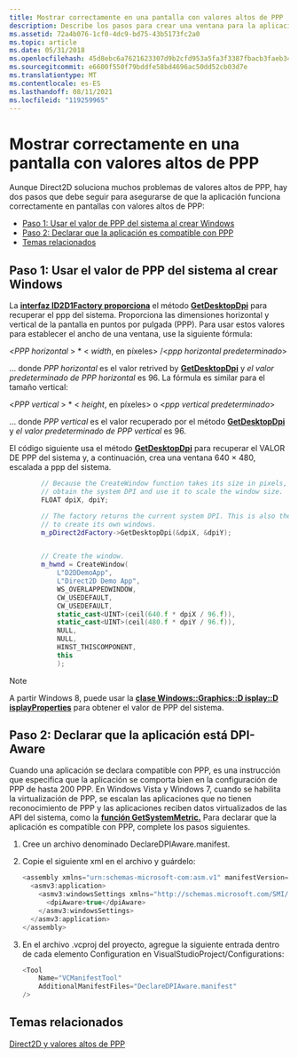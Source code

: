 ```yaml
---
title: Mostrar correctamente en una pantalla con valores altos de PPP
description: Describe los pasos para crear una ventana para la aplicación que se muestre correctamente en pantallas con valores altos de PPP.
ms.assetid: 72a4b076-1cf0-4dc9-bd75-43b5173fc2a0
ms.topic: article
ms.date: 05/31/2018
ms.openlocfilehash: 45d8ebc6a7621623307d9b2cfd953a5fa3f3387fbacb3faeb345375d925044cf
ms.sourcegitcommit: e6600f550f79bddfe58bd4696ac50dd52cb03d7e
ms.translationtype: MT
ms.contentlocale: es-ES
ms.lasthandoff: 08/11/2021
ms.locfileid: "119259965"
---
```

# <a name="displaying-properly-on-a-high-dpi-display"></a>Mostrar correctamente en una pantalla con valores altos de PPP

Aunque Direct2D soluciona muchos problemas de valores altos de PPP, hay dos pasos que debe seguir para asegurarse de que la aplicación funciona correctamente en pantallas con valores altos de PPP:

-   [Paso 1: Usar el valor de PPP del sistema al crear Windows](#step-1-use-the-system-dpi-when-creating-windows)
-   [Paso 2: Declarar que la aplicación es compatible con PPP](#step-2-declare-that-the-application-is-dpi-aware)
-   [Temas relacionados](#related-topics)

## <a name="step-1-use-the-system-dpi-when-creating-windows"></a>Paso 1: Usar el valor de PPP del sistema al crear Windows

La [**interfaz ID2D1Factory proporciona**](/windows/win32/api/d2d1/nn-d2d1-id2d1factory) el método [**GetDesktopDpi**](/windows/win32/api/d2d1/nf-d2d1-id2d1factory-getdesktopdpi) para recuperar el ppp del sistema. Proporciona las dimensiones horizontal y vertical de la pantalla en puntos por pulgada (PPP). Para usar estos valores para establecer el ancho de una ventana, use la siguiente fórmula:

<*PPP horizontal* >  \*  < *width*, en píxeles> /<*ppp horizontal predeterminado*>

... donde *PPP horizontal* es el valor retrived by [**GetDesktopDpi**](/windows/win32/api/d2d1/nf-d2d1-id2d1factory-getdesktopdpi) y *el valor predeterminado de PPP horizontal* es 96. La fórmula es similar para el tamaño vertical:

<*PPP vertical* >  \*  < *height*, en píxeles> o <*ppp vertical predeterminado*>

... donde *PPP vertical* es el valor recuperado por el método [**GetDesktopDpi**](/windows/win32/api/d2d1/nf-d2d1-id2d1factory-getdesktopdpi) y *el valor predeterminado de PPP vertical* es 96.

El código siguiente usa el método [**GetDesktopDpi**](/windows/win32/api/d2d1/nf-d2d1-id2d1factory-getdesktopdpi) para recuperar el VALOR DE PPP del sistema y, a continuación, crea una ventana 640 × 480, escalada a ppp del sistema.


```C++
        // Because the CreateWindow function takes its size in pixels,
        // obtain the system DPI and use it to scale the window size.
        FLOAT dpiX, dpiY;

        // The factory returns the current system DPI. This is also the value it will use
        // to create its own windows.
        m_pDirect2dFactory->GetDesktopDpi(&dpiX, &dpiY);


        // Create the window.
        m_hwnd = CreateWindow(
            L"D2DDemoApp",
            L"Direct2D Demo App",
            WS_OVERLAPPEDWINDOW,
            CW_USEDEFAULT,
            CW_USEDEFAULT,
            static_cast<UINT>(ceil(640.f * dpiX / 96.f)),
            static_cast<UINT>(ceil(480.f * dpiY / 96.f)),
            NULL,
            NULL,
            HINST_THISCOMPONENT,
            this
            );
```



> [!Note]
>
> A partir Windows 8, puede usar la [**clase Windows::Graphics::D isplay::D isplayProperties**](/uwp/api/Windows.Graphics.Display.DisplayProperties) para obtener el valor de PPP del sistema.

 

## <a name="step-2-declare-that-the-application-is-dpi-aware"></a>Paso 2: Declarar que la aplicación está DPI-Aware

Cuando una aplicación se declara compatible con PPP, es una instrucción que especifica que la aplicación se comporta bien en la configuración de PPP de hasta 200 PPP. En Windows Vista y Windows 7, cuando se habilita la virtualización de PPP, se escalan las aplicaciones que no tienen reconocimiento de PPP y las aplicaciones reciben datos virtualizados de las API del sistema, como la [**función GetSystemMetric.**](/windows/desktop/api/winuser/nf-winuser-getsystemmetrics) Para declarar que la aplicación es compatible con PPP, complete los pasos siguientes.

1.  Cree un archivo denominado DeclareDPIAware.manifest.
2.  Copie el siguiente xml en el archivo y guárdelo:
    ```C++
    <assembly xmlns="urn:schemas-microsoft-com:asm.v1" manifestVersion="1.0" xmlns:asmv3="urn:schemas-microsoft-com:asm.v3" >
      <asmv3:application>
        <asmv3:windowsSettings xmlns="http://schemas.microsoft.com/SMI/2005/WindowsSettings">
          <dpiAware>true</dpiAware>
        </asmv3:windowsSettings>
      </asmv3:application>
    </assembly>
    ```

    

3.  En el archivo .vcproj del proyecto, agregue la siguiente entrada dentro de cada elemento Configuration en VisualStudioProject/Configurations:
    ```C++
    <Tool
        Name="VCManifestTool"
        AdditionalManifestFiles="DeclareDPIAware.manifest"
    />
    ```

    

## <a name="related-topics"></a>Temas relacionados

<dl> <dt>

[Direct2D y valores altos de PPP](direct2d-and-high-dpi.md)
</dt> </dl>

 

 